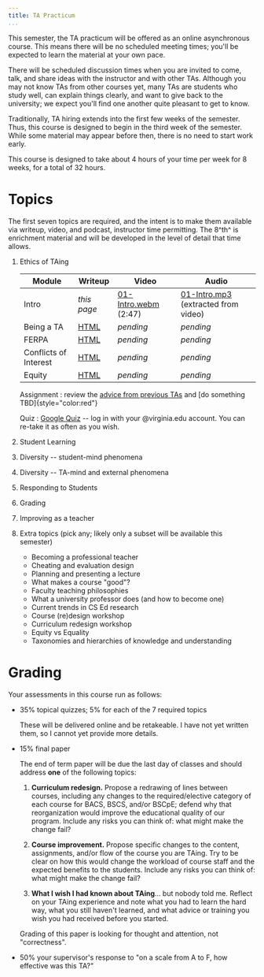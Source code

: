 ```yaml
---
title: TA Practicum
...
```


This semester, the TA practicum will be offered as an online asynchronous course.
This means there will be no scheduled meeting times; you'll be expected to learn the material at your own pace.

There will be scheduled discussion times when you are invited to come, talk, and share ideas with the instructor and with other TAs.
Although you may not know TAs from other courses yet, many TAs are students who study well, can explain things clearly, and want to give back to the university; we expect you'll find one another quite pleasant to get to know.

Traditionally, TA hiring extends into the first few weeks of the semester.
Thus, this course is designed to begin in the third week of the semester.
While some material may appear before then, there is no need to start work early.

This course is designed to take about 4 hours of your time per week for 8 weeks, for a total of 32 hours.

# Topics

The first seven topics are required, and the intent is to make them available via writeup, video, and podcast, instructor time permitting.
The 8^th^ is enrichment material and will be developed in the level of detail that time allows.

1. Ethics of TAing
    
    Module | Writeup | Video | Audio
    ------ | ------- | ----- | -----
    Intro  | *this page* | [01-Intro.webm](media/01-Intro.webm) (2:47) | [01-Intro.mp3](media/01-Intro.mp3) (extracted from video)
    Being a TA | [HTML](taing.html) | *pending* | *pending*
    FERPA | [HTML](ferpa.html) | *pending* | *pending*
    Conflicts of Interest | [HTML](coi.html) | *pending* | *pending*
    Equity | [HTML](equity.html) | *pending* | *pending*
    
    Assignment
    :   review the [advice from previous TAs](advice.html) and [do something TBD]{style="color:red"}
    
    Quiz
    :   [Google Quiz](https://docs.google.com/forms/d/e/1FAIpQLSfAqYcoh-rwFxmR0wcboSX1N2nKM8UzJRVsvu-bLRAXieyAbQ/viewform?usp=sf_link) -- log in with your @virginia.edu account. You can re-take it as often as you wish.

2. Student Learning
3. Diversity -- student-mind phenomena
4. Diversity -- TA-mind and external phenomena
5. Responding to Students 
6. Grading
7. Improving as a teacher
8. Extra topics (pick any; likely only a subset will be available this semester)
    - Becoming a professional teacher
    - Cheating and evaluation design
    - Planning and presenting a lecture
    - What makes a course "good"?
    - Faculty teaching philosophies
    - What a university professor does (and how to become one)
    - Current trends in CS Ed research
    - Course (re)design workshop
    - Curriculum redesign workshop
    - Equity vs Equality
    - Taxonomies and hierarchies of knowledge and understanding

# Grading

Your assessments in this course run as follows:

- 35% topical quizzes; 5% for each of the 7 required topics
    
    These will be delivered online and be retakeable.
    I have not yet written them, so I cannot yet provide more details.

- 15% final paper

    The end of term paper will be due the last day of classes and should address **one** of the following topics:
        
    1.  **Curriculum redesign.**  Propose a redrawing of lines between courses, including any changes to the required/elective category of each course for BACS, BSCS, and/or BSCpE; defend why that reorganization would improve the educational quality of our program. Include any risks you can think of: what might make the change fail?

    2.  **Course improvement.**  Propose specific changes to the content, assignments, and/or flow of the course you are TAing. Try to be clear on how this would change the workload of course staff and the expected benefits to the students. Include any risks you can think of: what might make the change fail?

    3.  **What I wish I had known about TAing**… but nobody told me. Reflect on your TAing experience and note what you had to learn the hard way, what you still haven't learned, and what advice or training you wish you had received before you started.
    
    Grading of this paper is looking for thought and attention, not "correctness".

- 50% your supervisor's response to "on a scale from A to F, how effective was this TA?"


